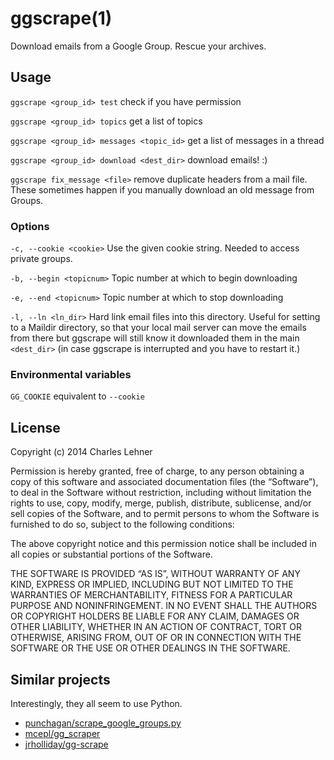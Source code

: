 # ggscrape(1)

Download emails from a Google Group. Rescue your archives.

## Usage

`ggscrape <group_id> test`
check if you have permission

`ggscrape <group_id> topics`
get a list of topics

`ggscrape <group_id> messages <topic_id>`
get a list of messages in a thread

`ggscrape <group_id> download <dest_dir>`
download emails! :)

`ggscrape fix_message <file>`
remove duplicate headers from a mail file. These sometimes happen if you
manually download an old message from Groups.

### Options

`-c, --cookie <cookie>`
Use the given cookie string. Needed to access private groups.

`-b, --begin <topicnum>`
Topic number at which to begin downloading

`-e, --end <topicnum>`
Topic number at which to stop downloading

`-l, --ln <ln_dir>`
Hard link email files into this directory. Useful for setting to a Maildir
directory, so that your local mail server can move the emails from there but
ggscrape will still know it downloaded them in the main `<dest_dir>` (in case
ggscrape is interrupted and you have to restart it.)

### Environmental variables

`GG_COOKIE`
equivalent to `--cookie`

## License

Copyright (c) 2014 Charles Lehner

Permission is hereby granted, free of charge, to any person obtaining a copy of
this software and associated documentation files (the “Software”), to deal in
the Software without restriction, including without limitation the rights to
use, copy, modify, merge, publish, distribute, sublicense, and/or sell copies of
the Software, and to permit persons to whom the Software is furnished to do so,
subject to the following conditions:

The above copyright notice and this permission notice shall be included in all
copies or substantial portions of the Software.

THE SOFTWARE IS PROVIDED “AS IS”, WITHOUT WARRANTY OF ANY KIND, EXPRESS OR
IMPLIED, INCLUDING BUT NOT LIMITED TO THE WARRANTIES OF MERCHANTABILITY, FITNESS
FOR A PARTICULAR PURPOSE AND NONINFRINGEMENT. IN NO EVENT SHALL THE AUTHORS OR
COPYRIGHT HOLDERS BE LIABLE FOR ANY CLAIM, DAMAGES OR OTHER LIABILITY, WHETHER
IN AN ACTION OF CONTRACT, TORT OR OTHERWISE, ARISING FROM, OUT OF OR IN
CONNECTION WITH THE SOFTWARE OR THE USE OR OTHER DEALINGS IN THE SOFTWARE.

## Similar projects

Interestingly, they all seem to use Python.

- [punchagan/scrape_google_groups.py](https://gist.github.com/punchagan/7947337)
- [mcepl/gg_scraper](https://github.com/mcepl/gg_scraper)
- [jrholliday/gg-scrape](https://github.com/jrholliday/gg-scrape)
